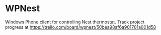 WPNest
======

Windows Phone client for controlling Nest thermostat. 
Track project progress at https://trello.com/board/wpnest/50bea98af6a901701a001d58
